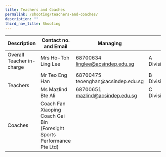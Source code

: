 ```yaml
---
title: Teachers and Coaches
permalink: /shooting/teachers-and-coaches/
description: ""
third_nav_title: Shooting
---
```

<table>
<thead>
  <tr>
    <th>Description</th>
    <th>Contact no. and Email</th>
    <th>Managing</th>
    <th></th>
  </tr>
</thead>
<tbody>
  <tr>
    <td>Overall Teacher in-charge</td>
    <td>Mrs Ho-Toh Ling Lee</td>
    <td>68700634<br><a href="mailto:linglee@acsindep.edu.sg">linglee@acsindep.edu.sg</a></td>
    <td>A Division</td>
  </tr>
  <tr>
    <td rowspan="2">Teachers<br></td>
    <td>Mr Teo Eng Han</td>
    <td>68700475<br>teoenghan@acsindep.edu.sg</td>
    <td>B Division</td>
  </tr>
  <tr>
    <td>Ms Mazlind Bte Ali</td>
    <td>68700651<br><a href="mailto:mazlind@acsindep.edu.sg">mazlind@acsindep.edu.sg</a></td>
    <td>C Division</td>
  </tr>
  <tr>
    <td>Coaches</td>
    <td>Coach Fan Xiaoping<br>Coach Gai Bin<br>(Foresight Sports Performance Pte Ltd)</td>
    <td></td>
    <td></td>
  </tr>
</tbody>
</table>
